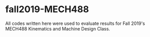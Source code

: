 # fall2019-MECH488
All codes written here were used to evaluate results for Fall 2019's MECH488 Kinematics and Machine Design Class.
